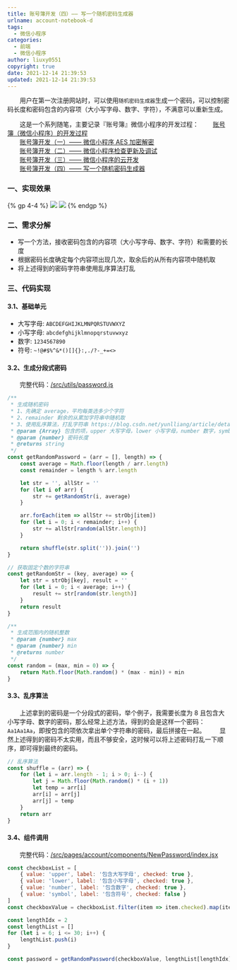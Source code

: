 ```yaml
---
title: 账号簿开发（四）—— 写一个随机密码生成器
urlname: account-notebook-d
tags:
  - 微信小程序
categories:
  - 前端
  - 微信小程序
author: liuxy0551
copyright: true
date: 2021-12-14 21:39:53
updated: 2021-12-14 21:39:53
---
```



&emsp;&emsp;用户在第一次注册网站时，可以使用`随机密码生成器`生成一个密码，可以控制密码长度和密码包含的内容项（大小写字母、数字、字符），不满意可以重新生成。

<!--more-->


&emsp;&emsp;这是一个系列随笔，主要记录『账号簿』微信小程序的开发过程：
&emsp;&emsp;<a href="https://liuxianyu.cn/article/account-notebook.html" target="_black">账号簿（微信小程序）的开发过程</a>  
&emsp;&emsp;<a href="https://liuxianyu.cn/article/account-notebook-a.html" target="_black">账号簿开发（一）—— 微信小程序 AES 加密解密</a>  
&emsp;&emsp;<a href="https://liuxianyu.cn/article/account-notebook-b.html" target="_black">账号簿开发（二）—— 微信小程序检查更新及调试</a>  
&emsp;&emsp;<a href="https://liuxianyu.cn/article/account-notebook-c.html" target="_black">账号簿开发（三）—— 微信小程序的云开发</a>  
&emsp;&emsp;<a href="https://liuxianyu.cn/article/account-notebook-d.html" target="_black">账号簿开发（四）—— 写一个随机密码生成器</a>  


### 一、实现效果

{% gp 4-4 %}
  ![](https://liuxianyu.cn/image-hosting/posts/account-notebook/6.png)
  ![](https://liuxianyu.cn/image-hosting/posts/account-notebook/7.gif)
{% endgp %}

### 二、需求分解

- 写一个方法，接收密码包含的内容项（大小写字母、数字、字符）和需要的长度
- 根据密码长度确定每个内容项出现几次，取余后的从所有内容项中随机取
- 将上述得到的密码字符串使用乱序算法打乱


### 三、代码实现

#### 3.1、基础单元

- 大写字母: `ABCDEFGHIJKLMNPQRSTUVWXYZ`
- 小写字母: `abcdefghijklmnopqrstuvwxyz`
- 数字: `1234567890`
- 符号: `~!@#$%^&*()[]{}:,./?-_+=<>`

#### 3.2、生成分段式密码

&emsp;&emsp;完整代码：<a href="https://github.com/liuxy0551/account-notebook/blob/master/src/utils/password.js" target="_black">/src/utils/password.js</a>  

``` javascript
/**
 * 生成随机密码
 * 1、先确定 average，平均每类选多少个字符
 * 2、remainder 剩余的从累加字符串中随机取
 * 3、使用乱序算法，打乱字符串 https://blog.csdn.net/yunlliang/article/details/41084785
 * @param {Array} 包含的项，upper 大写字母，lower 小写字母，number 数字，symbol 特殊符号  
 * @param {number} 密码长度 
 * @returns string
 */
const getRandomPassword = (arr = [], length) => {
    const average = Math.floor(length / arr.length)
    const remainder = length % arr.length

    let str = '', allStr = ''
    for (let i of arr) {
        str += getRandomStr(i, average)
    }

    arr.forEach(item => allStr += strObj[item])
    for (let i = 0; i < remainder; i++) {
        str += allStr[random(allStr.length)]
    }

    return shuffle(str.split('')).join('')
}

// 获取固定个数的字符串
const getRandomStr = (key, average) => {
    let str = strObj[key], result = ''
    for (let i = 0; i < average; i++) {
        result += str[random(str.length)]
    }
    return result
}

/**
 * 生成范围内的随机整数
 * @param {number} max 
 * @param {number} min 
 * @returns number
 */
const random = (max, min = 0) => {
    return Math.floor(Math.random() * (max - min)) + min
}
```

#### 3.3、乱序算法

&emsp;&emsp;上述拿到的密码是一个分段式的密码，举个例子，我需要长度为 8 且包含大小写字母、数字的密码，那么经常上述方法，得到的会是这样一个密码：`Aa1Aa1Aa`，即按包含的项依次拿出单个字符串的密码，最后拼接在一起。
&emsp;&emsp;显然上述得到的密码不太实用，而且不够安全，这时候可以将上述密码打乱一下顺序，即可得到最终的密码。

``` javascript
// 乱序算法
const shuffle = (arr) => {
    for (let i = arr.length - 1; i > 0; i--) {
        let j = Math.floor(Math.random() * (i + 1))
        let temp = arr[i]
        arr[i] = arr[j]
        arr[j] = temp
    }
    return arr
}
```

#### 3.4、组件调用

&emsp;&emsp;完整代码：<a href="https://github.com/liuxy0551/account-notebook/blob/master/src/pages/account/components/NewPassword/index.jsx" target="_black">/src/pages/account/components/NewPassword/index.jsx</a>  

``` javascript
const checkboxList = [
    { value: 'upper', label: '包含大写字母', checked: true },
    { value: 'lower', label: '包含小写字母', checked: true },
    { value: 'number', label: '包含数字', checked: true },
    { value: 'symbol', label: '包含符号', checked: false }
]
const checkboxValue = checkboxList.filter(item => item.checked).map(item => item.value)

const lengthIdx = 2
const lengthList = []
for (let i = 6; i <= 30; i++) {
    lengthList.push(i)
}

const password = getRandomPassword(checkboxValue, lengthList[lengthIdx])
```

